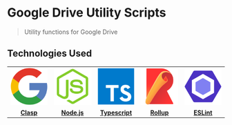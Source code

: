 # Google Drive Utility Scripts

> Utility functions for Google Drive

## Technologies Used

<table>
<tbody>
 <tr align="center" valign="center">
  <td width="20.00000%" align="center">
   <a href="https://github.com/google/clasp">
    <img
     alt="Clasp Logo"
     src="./readme-assets/google.svg"
     width="100%"
    >
   </a>
  </td>  
  <td width="20.00000%" align="center">
   <a href="https://nodejs.org/en">
    <img
     alt="Node.js Logo"
     src="./readme-assets/nodejs.svg"
     width="100%"
    >
   </a>
  </td>  
  <td width="20.00000%" align="center">
   <a href="https://www.typescriptlang.org/">
    <img
     alt="Typescript Logo"
     src="./readme-assets/typescript.svg"
     width="100%"
    >
   </a>
  </td>  
  <td width="20.00000%" align="center">
   <a href="https://rollupjs.org/">
    <img
     alt="Rollup Logo"
     src="./readme-assets/rollup.svg"
     width="100%"
    >
   </a>
  </td>  
  <td width="20.00000%" align="center">
   <a href="https://eslint.org/">
    <img
     alt="ESLint Logo"
     src="./readme-assets/eslint.svg"
     width="100%"
    >
   </a>
  </td>  
 </tr>
 <tr align="center" valign="center">
  <td width="20.00000%" align="center">
   <a href="https://github.com/google/clasp">
    <b>
     Clasp
    </b>
   </a>
  </td>
  <td width="20.00000%" align="center">
   <a href="https://nodejs.org/en">
    <b>
     Node.js
    </b>
   </a>
  </td>
  <td width="20.00000%" align="center">
   <a href="https://www.typescriptlang.org/">
    <b>
     Typescript
    </b>
   </a>
  </td>
  <td width="20.00000%" align="center">
   <a href="https://rollupjs.org/">
    <b>
     Rollup
    </b>
   </a>
  </td>
  <td width="20.00000%" align="center">
   <a href="https://eslint.org/">
    <b>
     ESLint
    </b>
   </a>
  </td>
 </tr>
</tbody>
</table>
